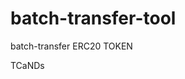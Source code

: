 # batch-transfer-tool
batch-transfer ERC20 TOKEN















































TCaNDs
